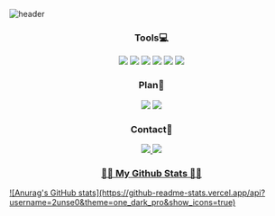 
![header](https://capsule-render.vercel.app/api?type=waving&color=A9CBD7&height=200&section=header&text=EunSeo%20Jang&fontSize=90)

<h3 align="center">Tools💻</h3>
<p align="center">
<img src="https://img.shields.io/badge/Tableau-E97627?style=flat-square&logo=Tableau&logoColor=white"/></a>
<img src="https://img.shields.io/badge/R-276DC3?style=flat-square&logo=R&logoColor=white"/></a>
<img src="https://img.shields.io/badge/Python-3766AB?style=flat-square&logo=Python&logoColor=white"/></a>
<img src="https://img.shields.io/badge/Google Colab-F9AB00?style=flat-square&logo=Google Colab&logoColor=white"/></a>
<img src="https://img.shields.io/badge/Jupyter-F37626?style=flat-square&logo=Jupyter&logoColor=white"/></a>
<img src="https://img.shields.io/badge/PyCharm-000000?style=flat-square&logo=square&logoColor=white"/></a>
</p>


<h3 align="center">Plan📒</h3>
<p align="center">
<img src="https://img.shields.io/badge/Visual Studio-007ACC?style=flat-square&logo=Visual Studio Code&logoColor=white"/></a>
<img src="https://img.shields.io/badge/Power BI-F2C811?style=flat-square&logo=Power BI&logoColor=white"/></a>
</p>


<h3 align="center">Contact📮</h3>
<p align='center'>
<a href='mailto:eseoj1029@gmail.com'>
  <img src='https://img.shields.io/badge/Gmail-d14836?&logo=Gmail&logoColor=white&link=mailto:eseoj1029@gmail.com'/>
</a>
<a href='https://www.instagram.com/2xxnse0'>
        <img src='https://img.shields.io/badge/Instagram-E4405F?&logo=Instagram&logoColor=white&link=https://www.instagram.com/2xxnse0'/>
</p>


<h3 align="center">👩‍💻 My Github Stats 👩‍💻</h3>
![Anurag's GitHub stats](https://github-readme-stats.vercel.app/api?username=2unse0&theme=one_dark_pro&show_icons=true)
</div>

        


